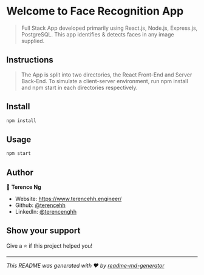 ﻿# Welcome to Face Recognition App

> Full Stack App developed primarily using React.js, Node.js, Express.js, PostgreSQL. This app identifies & detects faces in any image supplied.

## Instructions

> The App is split into two directories, the React Front-End and Server Back-End. To simulate a client-server environment, run npm install and npm start in each directories respectively.

## Install

```sh
npm install
```

## Usage

```sh
npm start
```

## Author

👤 **Terence Ng**

* Website: https://www.terencehh.engineer/
* Github: [@terencehh](https://github.com/terencehh)
* LinkedIn: [@terencenghh](https://linkedin.com/in/terencenghh)

## Show your support

Give a ⭐️ if this project helped you!


***
_This README was generated with ❤️ by [readme-md-generator](https://github.com/kefranabg/readme-md-generator)_